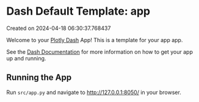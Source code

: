 # Dash Default Template: app

Created on 2024-04-18 06:30:37.768437

Welcome to your [Plotly Dash](https://plotly.com/dash/) App! This is a template for your app app.

See the [Dash Documentation](https://dash.plotly.com/introduction) for more information on how to get your app up and running.

## Running the App

Run `src/app.py` and navigate to http://127.0.0.1:8050/ in your browser.